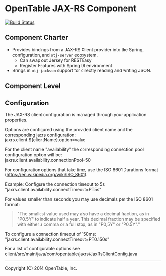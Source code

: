 OpenTable JAX-RS Component
==========================

[![Build Status](https://travis-ci.org/opentable/otj-jaxrs.svg)](https://travis-ci.org/opentable/otj-jaxrs)

Component Charter
-----------------

* Provides bindings from a JAX-RS Client provider into the Spring, configuration, and `otj-server` ecosystem.
  - Can swap out Jersey for RESTEasy
  - Register Features with Spring DI environment
* Brings in `otj-jackson` support for directly reading and writing JSON.

Component Level
---------------

Configuration
--------------
The JAX-RS client configuration is managed through your application properties. 


Options are configured using the provided client name and the corresponding jaxrs configuration:  
jaxrs.client.${clientName}.option=value


For the client name "availability" the corresponding connection pool configuration option will be:  
jaxrs.client.availability.connectionPool=50


For configuration options that take time, use the ISO 8601 Durations format (https://en.wikipedia.org/wiki/ISO_8601).  

Example: Configure the connection timeout to 5s  
"jaxrs.client.availability.connectTimeout=PT5s"


For values smaller than seconds you may use decimals per the ISO 8601 format:  
>"The smallest value used may also have a decimal fraction, as in "P0.5Y" to indicate half a year. This decimal fraction may be specified with either a comma or a full stop, as in "P0,5Y" or "P0.5Y"."


To configure a connection timeout of 150ms:  
"jaxrs.client.availability.connectTimeout=PT0.150s" 


For a list of configurable options see client/src/main/java/com/opentable/jaxrs/JaxRsClientConfig.java

----
Copyright (C) 2014 OpenTable, Inc.
